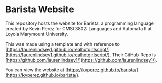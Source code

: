# Barista Website

This repository hosts the website for Barista, a programming language created by Kevin Perez for CMSI 3802: Languages and Automata II at Loyola Marymount University.

This was made using a template and with reference to [https://laurenlindsey1.github.io/realhotgirlscript/](https://laurenlindsey1.github.io/realhotgirlscript/). Their GitHub Repo is [https://github.com/laurenlindsey1/](https://github.com/laurenlindsey1/).

You can view the website at [https://kvperez.github.io/barista/](https://kvperez.github.io/barista/).
